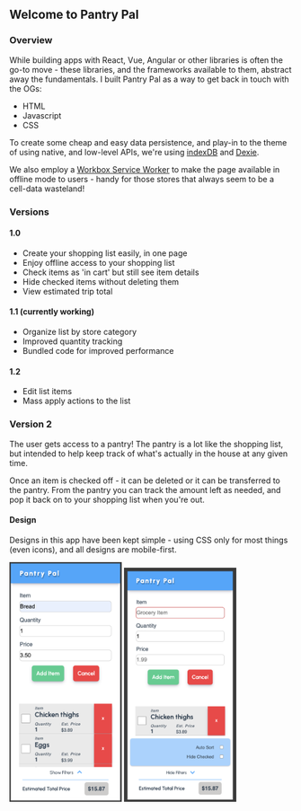 ## Welcome to Pantry Pal

### Overview

While building apps with React, Vue, Angular or other libraries is often the go-to move - these libraries, and the frameworks available to them, abstract away the fundamentals. I built Pantry Pal as a way to get back in touch with the OGs:

- HTML
- Javascript
- CSS

To create some cheap and easy data persistence, and play-in to the theme of using native, and low-level APIs, we're using [indexDB](https://developer.mozilla.org/en-US/docs/Web/API/IndexedDB_API) and [Dexie](https://dexie.org/docs/).

We also employ a [Workbox Service Worker](https://developer.chrome.com/docs/workbox) to make the page available in offline mode to users - handy for those stores that always seem to be a cell-data wasteland!

### Versions

#### 1.0

- Create your shopping list easily, in one page
- Enjoy offline access to your shopping list
- Check items as 'in cart' but still see item details
- Hide checked items without deleting them
- View estimated trip total

#### 1.1 (currently working)

- Organize list by store category
- Improved quantity tracking
- Bundled code for improved performance

#### 1.2

- Edit list items
- Mass apply actions to the list

### Version 2

The user gets access to a pantry! The pantry is a lot like the shopping list, but intended to help keep track of what's actually in the house at any given time.

Once an item is checked off - it can be deleted or it can be transferred to the pantry. From the pantry you can track the amount left as needed, and pop it back on to your shopping list when you're out.

#### Design

Designs in this app have been kept simple - using CSS only for most things (even icons), and all designs are mobile-first.

<img src="./assets/version-1-screenshot.png" alt="mobile screenshot" style="width: 200px; height: auto;">
<img src="./assets/version-1-screenshot-2.png" alt="mobile screenshot" style="width: 200px; height: auto;">
